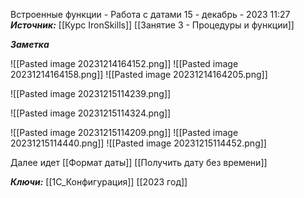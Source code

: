 
Встроенные функции - Работа с датами
 15 - декабрь - 2023  11:27 
***Источник:***  [[Курс IronSkills]] [[Занятие 3 - Процедуры и функции]]

***Заметка*** 

![[Pasted image 20231214164152.png]]
![[Pasted image 20231214164158.png]]
![[Pasted image 20231214164205.png]]

![[Pasted image 20231215114239.png]]

![[Pasted image 20231215114324.png]]


![[Pasted image 20231215114209.png]]
![[Pasted image 20231215114440.png]]
![[Pasted image 20231215114452.png]]



Далее идет [[Формат даты]]
[[Получить дату без времени]]

***Ключи:*** [[1С_Конфигурация]] [[2023 год]]